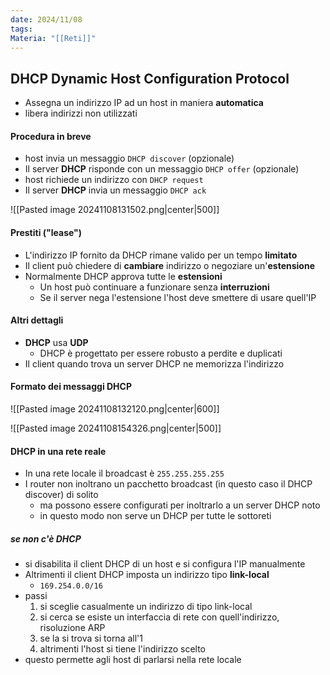 ```yaml
---
date: 2024/11/08
tags: 
Materia: "[[Reti]]"
---
```

## DHCP Dynamic Host Configuration Protocol
- Assegna un indirizzo IP ad un host in maniera **automatica**
- libera indirizzi non utilizzati 

#### Procedura in breve
- host invia un messaggio `DHCP discover` (opzionale)
- Il server **DHCP** risponde con un messaggio `DHCP offer` (opzionale)
- host richiede un indirizzo con `DHCP request`
- Il server **DHCP** invia un messaggio `DHCP ack`

![[Pasted image 20241108131502.png|center|500]]

#### Prestiti ("lease")
- L'indirizzo IP fornito da DHCP rimane valido per un tempo **limitato**
- Il client può chiedere di **cambiare** indirizzo o negoziare un'**estensione**
- Normalmente DHCP approva tutte le **estensioni**
	- Un host può continuare a funzionare senza **interruzioni**
	- Se il server nega l'estensione l'host deve smettere di usare quell'IP

#### Altri dettagli
- **DHCP** usa **UDP**
	- DHCP è progettato per essere robusto a perdite e duplicati
- Il client quando trova un server DHCP ne memorizza l'indirizzo

#### Formato dei messaggi DHCP
![[Pasted image 20241108132120.png|center|600]]

![[Pasted image 20241108154326.png|center|500]]
 
#### DHCP in una rete reale
- In una rete locale il broadcast è `255.255.255.255`
- I router non inoltrano un pacchetto broadcast (in questo caso il DHCP discover) di solito
	- ma possono essere configurati per inoltrarlo a un server DHCP noto 
	- in questo modo non serve un DHCP per tutte le sottoreti
##### se non c'è DHCP
- si disabilita il client DHCP di un host e si configura l'IP manualmente
- Altrimenti il client DHCP imposta un indirizzo tipo **link-local**
	- `169.254.0.0/16`
- passi
	1) si sceglie casualmente un indirizzo di tipo link-local
	2) si cerca se esiste un interfaccia di rete con quell'indirizzo, risoluzione ARP 
	3) se la si trova si torna all'1
	4) altrimenti l'host si tiene l'indirizzo scelto
- questo permette agli host di parlarsi nella rete locale